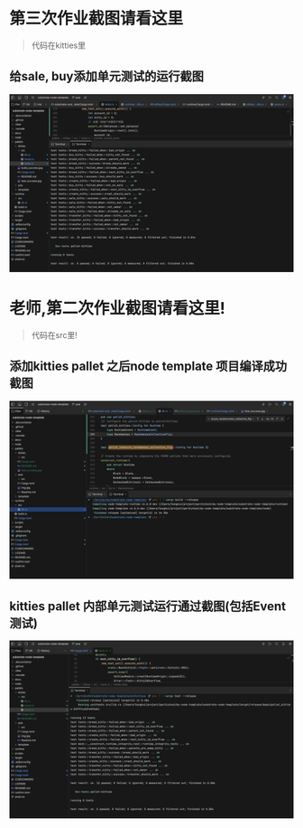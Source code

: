 # 第三次作业截图请看这里
> 代码在kitties里

## 给sale, buy添加单元测试的运行截图
![](./test_for_sale_and_buy.jpg)

# 老师,第二次作业截图请看这里!

> 代码在src里!

## 添加kitties pallet 之后node template 项目编译成功截图
![](./build_success.jpg)

## kitties pallet 内部单元测试运行通过截图(包括Event测试)
![](./test_success.jpg)